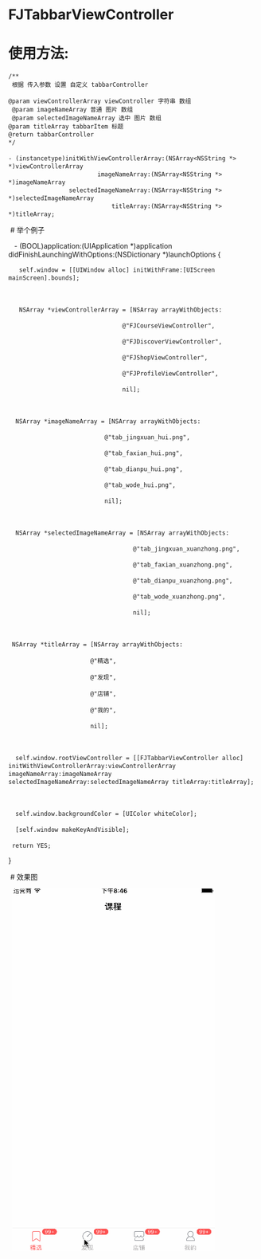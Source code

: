 # FJTabbarViewController

# 使用方法:

    /**
     根据 传入参数 设置 自定义 tabbarController
 
    @param viewControllerArray viewController 字符串 数组
     @param imageNameArray 普通 图片 数组
     @param selectedImageNameArray 选中 图片 数组
    @param titleArray tabbarItem 标题
    @return tabbarController
    */
 
    - (instancetype)initWithViewControllerArray:(NSArray<NSString *> *)viewControllerArray
                             imageNameArray:(NSArray<NSString *> *)imageNameArray
                     selectedImageNameArray:(NSArray<NSString *> *)selectedImageNameArray
                                 titleArray:(NSArray<NSString *> *)titleArray;
                                 
  # 举个例子
  
  
  
  
    - (BOOL)application:(UIApplication *)application didFinishLaunchingWithOptions:(NSDictionary *)launchOptions {

    

       self.window = [[UIWindow alloc] initWithFrame:[UIScreen mainScreen].bounds];

    

       NSArray *viewControllerArray = [NSArray arrayWithObjects:

                                    @"FJCourseViewController",

                                    @"FJDiscoverViewController",

                                    @"FJShopViewController",

                                    @"FJProfileViewController",

                                    nil];

    

      NSArray *imageNameArray = [NSArray arrayWithObjects:

                               @"tab_jingxuan_hui.png",

                               @"tab_faxian_hui.png",

                               @"tab_dianpu_hui.png",

                               @"tab_wode_hui.png",

                               nil];

    

      NSArray *selectedImageNameArray = [NSArray arrayWithObjects:

                                       @"tab_jingxuan_xuanzhong.png",

                                       @"tab_faxian_xuanzhong.png",

                                       @"tab_dianpu_xuanzhong.png",

                                       @"tab_wode_xuanzhong.png",

                                       nil];

    

     NSArray *titleArray = [NSArray arrayWithObjects:

                           @"精选",

                           @"发现",

                           @"店铺",

                           @"我的",

                           nil];

    

      self.window.rootViewController = [[FJTabbarViewController alloc] initWithViewControllerArray:viewControllerArray imageNameArray:imageNameArray selectedImageNameArray:selectedImageNameArray titleArray:titleArray];

    

      self.window.backgroundColor = [UIColor whiteColor];

      [self.window makeKeyAndVisible];

     return YES;

  }
  
  
  # 效果图
  
  
  ![FJTabbarController](https://github.com/fangjinfeng/FJTabbarViewController/blob/master/FJTabbarViewControllerDemo/Snapshots/FJTabbarController.gif)

